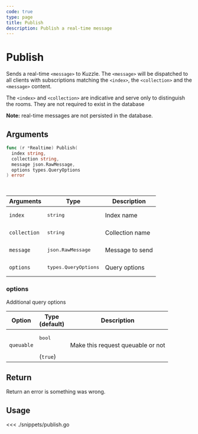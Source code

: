 ```yaml
---
code: true
type: page
title: Publish
description: Publish a real-time message
---
```


# Publish

Sends a real-time `<message>` to Kuzzle. The `<message>` will be dispatched to all clients with subscriptions matching the `<index>`, the `<collection>` and the `<message>` content.

The `<index>` and `<collection>` are indicative and serve only to distinguish the rooms. They are not required to exist in the database

**Note:** real-time messages are not persisted in the database.

## Arguments

```go
func (r *Realtime) Publish(
  index string,
  collection string,
  message json.RawMessage,
  options types.QueryOptions
) error
```

<br/>

| Arguments    | Type                          | Description     |
| ------------ | ----------------------------- | --------------- |
| `index`      | <pre>string</pre>             | Index name      |
| `collection` | <pre>string</pre>             | Collection name |
| `message`    | <pre>json.RawMessage</pre>    | Message to send |
| `options`    | <pre>types.QueryOptions</pre> | Query options   |

### options

Additional query options

| Option     | Type<br/>(default)           | Description                       |
| ---------- | ---------------------------- | --------------------------------- |
| `queuable` | <pre>bool</pre><br/>(`true`) | Make this request queuable or not |

## Return

Return an error is something was wrong.

## Usage

<<< ./snippets/publish.go

